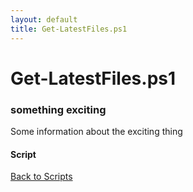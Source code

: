 ```yaml
---
layout: default
title: Get-LatestFiles.ps1
---
```


# Get-LatestFiles.ps1

### something exciting

Some information about the exciting thing

#### Script

<script src="https://gist-it.appspot.com/github.com/BanterBoy/scripts-blog/blob/master/PowerShell/CmdLets/Get-LatestFiles.ps1"></script>

<a href="/scripts.html">Back to Scripts</a>

